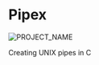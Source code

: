 # Pipex

![PROJECT_NAME](https://github.com/arlotetxu/42_Badges/blob/main/pipex.webp)

Creating UNIX pipes in C
